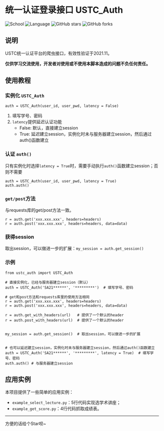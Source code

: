 # 统一认证登录接口 USTC_Auth

![School](https://img.shields.io/badge/School-USTC-green.svg)
![Language](https://img.shields.io/badge/language-Python3-yellow.svg)
![GitHub stars](https://img.shields.io/github/stars/VincentJYZhang/USTC_Auth)
![GitHub forks](https://img.shields.io/github/forks/VincentJYZhang/USTC_Auth)

## 说明

USTC统一认证平台的爬虫接口，有效性验证于2021.11。

**仅供学习交流使用，开发者对使用或不使用本脚本造成的问题不负任何责任。**

## 使用教程


### 实例化 `USTC_Auth`

`auth = USTC_Auth(user_id, user_pwd, latency = False)`

1. 填写学号、密码
2. `latency`提供延迟认证功能
    * False: 默认，直接建立session
    * True: 延迟建立session，实例化时未与服务器建立session，然后通过auth()函数建立

### 认证 `auth()`

只有实例化时选择`latency = True`时，需要手动执行`auth()`函数建立session；否则不需要

```
auth = USTC_Auth(user_id, user_pwd, latency = True)
auth.auth()
```

### `get/post`方法

与requests库的get/post方法一致。

```
r = auth.get('xxx.xxx.xxx', headers=headers)
r = auth.post('xxx.xxx.xxx', headers=headers, data=data)
```


### 获得session

取出session，可以做进一步的扩展：`my_session = auth.get_session()`

### 示例

```
from ustc_auth import USTC_Auth

# 直接实例化，已经与服务器建立session（默认）
auth = USTC_Auth('SA21******', '*********')  # 填写学号、密码

# get和post方法和requests库里的使用方法相同
r = auth.get('xxx.xxx.xxx', headers=headers)
r = auth.post('xxx.xxx.xxx', headers=headers, data=data)

r = auth.get_with_headers(url)   # 提供了一个默认的header
r = auth.post_with_headers(url)  # 提供了一个默认的header


my_session = auth.get_session()  # 取出session，可以做进一步的扩展


# 也可以延迟建立session，实例化时未与服务器建立session，然后通过auth()函数建立
auth = USTC_Auth('SA21******', '*********', latency = True)  # 填写学号、密码
auth.auth() # 与服务器建立session
```

## 应用实例

本项目提供了一些简单的应用实例：
* `example_select_lecture.py`：5行代码实现选学术讲座；
* `example_get_score.py`：4行代码抓取成绩表。


---

方便的话给个Star呗~
